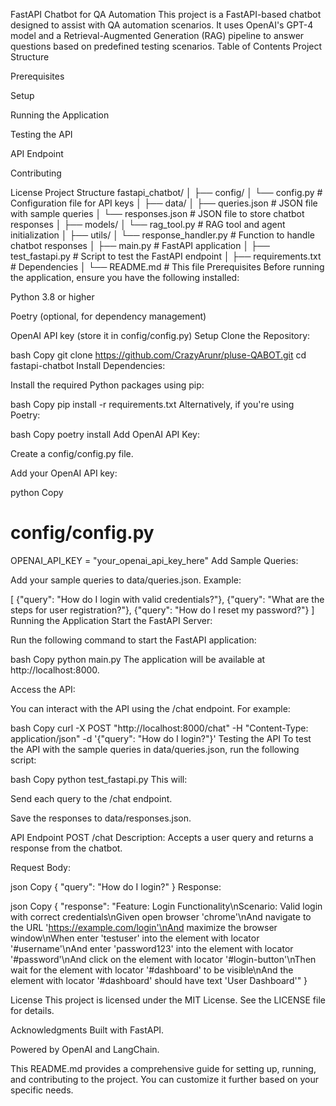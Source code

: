 FastAPI Chatbot for QA Automation
This project is a FastAPI-based chatbot designed to assist with QA automation scenarios. It uses OpenAI's GPT-4 model and a Retrieval-Augmented Generation (RAG) pipeline to answer questions based on predefined testing scenarios.
Table of Contents
Project Structure

Prerequisites

Setup

Running the Application

Testing the API

API Endpoint

Contributing

License
Project Structure
fastapi_chatbot/
│
├── config/
│   └── config.py          # Configuration file for API keys
│
├── data/
│   ├── queries.json       # JSON file with sample queries
│   └── responses.json     # JSON file to store chatbot responses
│
├── models/
│   └── rag_tool.py        # RAG tool and agent initialization
│
├── utils/
│   └── response_handler.py # Function to handle chatbot responses
│
├── main.py                # FastAPI application
│
├── test_fastapi.py        # Script to test the FastAPI endpoint
│
├── requirements.txt       # Dependencies
│
└── README.md              # This file
Prerequisites
Before running the application, ensure you have the following installed:

Python 3.8 or higher

Poetry (optional, for dependency management)

OpenAI API key (store it in config/config.py)
Setup
Clone the Repository:

bash
Copy
git clone https://github.com/CrazyArunr/pluse-QABOT.git
cd fastapi-chatbot
Install Dependencies:

Install the required Python packages using pip:

bash
Copy
pip install -r requirements.txt
Alternatively, if you're using Poetry:

bash
Copy
poetry install
Add OpenAI API Key:

Create a config/config.py file.

Add your OpenAI API key:

python
Copy
# config/config.py
OPENAI_API_KEY = "your_openai_api_key_here"
Add Sample Queries:

Add your sample queries to data/queries.json. Example:

[
    {"query": "How do I login with valid credentials?"},
    {"query": "What are the steps for user registration?"},
    {"query": "How do I reset my password?"}
]
Running the Application
Start the FastAPI Server:

Run the following command to start the FastAPI application:

bash
Copy
python main.py
The application will be available at http://localhost:8000.

Access the API:

You can interact with the API using the /chat endpoint. 
For example:

bash
Copy
curl -X POST "http://localhost:8000/chat" -H "Content-Type: application/json" -d '{"query": "How do I login?"}'
Testing the API
To test the API with the sample queries in data/queries.json, run the following script:

bash
Copy
python test_fastapi.py
This will:

Send each query to the /chat endpoint.

Save the responses to data/responses.json.

API Endpoint
POST /chat
Description: Accepts a user query and returns a response from the chatbot.

Request Body:

json
Copy
{
    "query": "How do I login?"
}
Response:

json
Copy
{
    "response": "Feature: Login Functionality\nScenario: Valid login with correct credentials\nGiven open browser 'chrome'\nAnd navigate to the URL 'https://example.com/login'\nAnd maximize the browser window\nWhen enter 'testuser' into the element with locator '#username'\nAnd enter 'password123' into the element with locator '#password'\nAnd click on the element with locator '#login-button'\nThen wait for the element with locator '#dashboard' to be visible\nAnd the element with locator '#dashboard' should have text 'User Dashboard'"
}

License
This project is licensed under the MIT License. See the LICENSE file for details.

Acknowledgments
Built with FastAPI.

Powered by OpenAI and LangChain.

This README.md provides a comprehensive guide for setting up, running, and contributing to the project. You can customize it further based on your specific needs.

